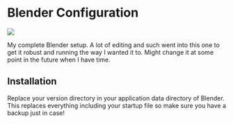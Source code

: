 
# Blender Configuration #

![](https://github.com/catlinman/nekoconfig/blob/master/blender/preview.png)

My complete Blender setup. A lot of editing and such went into this one to get
it robust and running the way I wanted it to. Might change it at some point in
the future when I have time.

## Installation ##

Replace your version directory in your application data directory of Blender.
This replaces everything including your startup file so make sure you have a
backup just in case!
